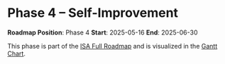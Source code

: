 # Phase 4 – Self-Improvement

**Roadmap Position**: Phase 4
**Start**: 2025-05-16
**End**: 2025-06-30

This phase is part of the [ISA Full Roadmap](../ISA_Roadmap_Full_Expanded.md) and is visualized in the [Gantt Chart](../ISA_Roadmap_Gantt.png).